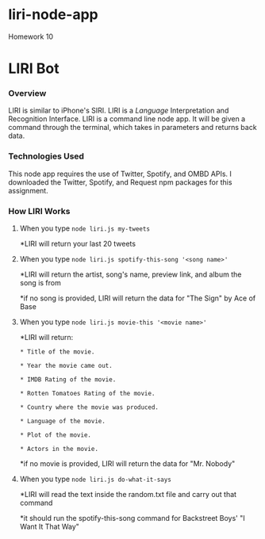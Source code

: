 # liri-node-app
Homework 10

# LIRI Bot

### Overview
 LIRI is similar to iPhone's SIRI. LIRI is a _Language_ Interpretation and Recognition Interface. LIRI is a command line node app. It will be given a command through the terminal, which takes in parameters and returns back data.

### Technologies Used
This node app requires the use of Twitter, Spotify, and OMBD APIs. I downloaded the Twitter, Spotify, and Request npm packages for this assignment.

### How LIRI Works

1. When you type `node liri.js my-tweets`

	*LIRI will return your last 20 tweets

2. When you type `node liri.js spotify-this-song '<song name>'`

	*LIRI will return the artist, song's name, preview link, and album the song is from

	*if no song is provided, LIRI will return the data for "The Sign" by Ace of Base

3. When you type `node liri.js movie-this '<movie name>'`

	*LIRI will return:

	   * Title of the movie.

       * Year the movie came out.

       * IMDB Rating of the movie.

       * Rotten Tomatoes Rating of the movie.

       * Country where the movie was produced.

       * Language of the movie.

       * Plot of the movie.

       * Actors in the movie.

    *if no movie is provided, LIRI will return the data for "Mr. Nobody"

4. When you type `node liri.js do-what-it-says`

	*LIRI will read the text inside the random.txt file and carry out that command
	
	*it should run the spotify-this-song command for Backstreet Boys' "I Want It That Way"

